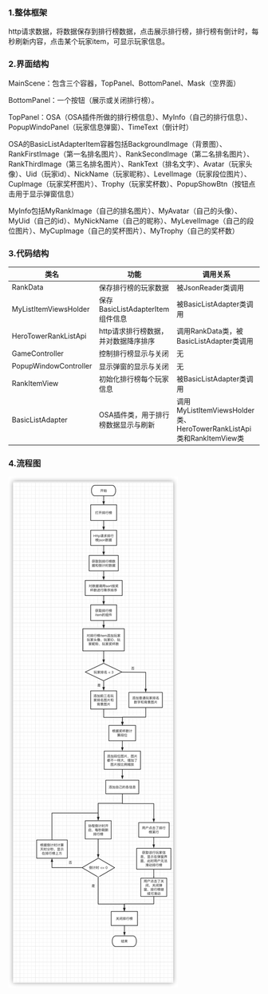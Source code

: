 ### 1.整体框架  

 http请求数据，将数据保存到排行榜数据，点击展示排行榜，排行榜有倒计时，每秒刷新内容，点击某个玩家item，可显示玩家信息。  

### 2.界面结构     

MainScene：包含三个容器，TopPanel、BottomPanel、Mask（空界面）     

BottomPanel：一个按钮（展示或关闭排行榜）。

TopPanel：OSA（OSA插件所做的排行榜信息）、MyInfo（自己的排行信息）、PopupWindoPanel（玩家信息弹窗）、TimeText（倒计时）

OSA的BasicListAdapterItem容器包括BackgroundImage（背景图）、RankFirstImage（第一名排名图片）、RankSecondImage（第二名排名图片）、RankThirdImage（第三名排名图片）、RankText（排名文字）、Avatar（玩家头像）、Uid（玩家id）、NickName（玩家昵称）、LevelImage（玩家段位图片）、CupImage（玩家奖杯图片）、Trophy（玩家奖杯数）、PopupShowBtn（按钮点击用于显示弹窗信息）

MyInfo包括MyRankImage（自己的排名图片）、MyAvatar（自己的头像）、MyUid（自己的id）、MyNickName（自己的昵称）、MyLevelImage（自己的段位图片）、MyCupImage（自己的奖杯图片）、MyTrophy（自己的奖杯数）
			    
### 3.代码结构

| 类名                  | 功能                                 | 调用关系                                                     |
| --------------------- | ------------------------------------ | ------------------------------------------------------------ |
| RankData              | 保存排行榜的玩家数据                 | 被JsonReader类调用                                           |
| MyListItemViewsHolder | 保存BasicListAdapterItem组件信息     | 被BasicListAdapter类调用                                     |
| HeroTowerRankListApi  | http请求排行榜数据，并对数据降序排序 | 调用RankData类，被BasicListAdapter类调用                     |
| GameController        | 控制排行榜显示与关闭                 | 无                                                           |
| PopupWindowController | 显示弹窗的显示与关闭                 | 无                                                           |
| RankItemView   | 初始化排行榜每个玩家信息             | 被BasicListAdapter类调用                                     |
| BasicListAdapter      | OSA插件类，用于排行榜数据显示与刷新  | 调用MyListItemViewsHolder类、HeroTowerRankListApi类和RankItemView类 |


### 4.流程图

![flowPath](https://github.com/89trillion-hehuan/fourth_test/blob/main/FlowChart.png)
